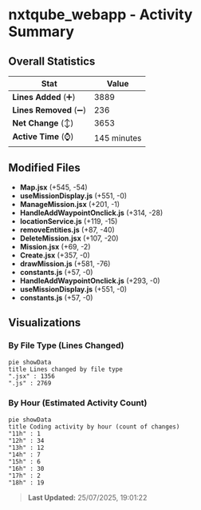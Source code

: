 # nxtqube_webapp - Activity Summary 

## Overall Statistics

| Stat                   | Value                                                             |
| ---------------------- | ----------------------------------------------------------------- |
| **Lines Added** (➕)   | 3889                                          |
| **Lines Removed** (➖) | 236                                        |
| **Net Change** (↕)    | 3653                |
| **Active Time** (⌚)   | 145 minutes |


## Modified Files
- **Map.jsx** (+545, -54)
- **useMissionDisplay.js** (+551, -0)
- **ManageMission.jsx** (+201, -1)
- **HandleAddWaypointOnclick.js** (+314, -28)
- **locationService.js** (+119, -15)
- **removeEntities.js** (+87, -40)
- **DeleteMission.jsx** (+107, -20)
- **Mission.jsx** (+69, -2)
- **Create.jsx** (+357, -0)
- **drawMission.js** (+581, -76)
- **constants.js** (+57, -0)
- **HandleAddWaypointOnclick.js** (+293, -0)
- **useMissionDisplay.js** (+551, -0)
- **constants.js** (+57, -0)

## Visualizations

### By File Type (Lines Changed)

```mermaid
pie showData
title Lines changed by file type
".jsx" : 1356
".js" : 2769
```

### By Hour (Estimated Activity Count)

```mermaid
pie showData
title Coding activity by hour (count of changes)
"11h" : 1
"12h" : 34
"13h" : 12
"14h" : 7
"15h" : 6
"16h" : 30
"17h" : 2
"18h" : 19
```


> **Last Updated:** 25/07/2025, 19:01:22